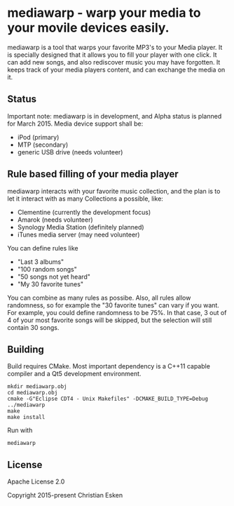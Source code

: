 # mediawarp - warp your media to your movile devices easily.

mediawarp is a tool that warps your favorite MP3's to your Media player.
It is specially designed that it allows you to fill your player with one click.
It can add new songs, and also rediscover music you may have forgotten. It
keeps track of your media players content, and can exchange the media on it.

## Status
Important note: mediawarp is in development, and Alpha status is planned
for March 2015. Media device support shall be:
 - iPod (primary)
 - MTP (secondary)
 - generic USB drive (needs volunteer)

## Rule based filling of your media player
mediawarp interacts with your favorite music collection, and the plan
is to let it interact with as many Collections a possible, like:
 - Clementine (currently the development focus)
 - Amarok (needs volunteer)
 - Synology Media Station (definitely planned)
 - iTunes media server (may need volunteer)

You can define rules like
- "Last 3 albums"
- "100 random songs"
- "50 songs not yet heard"
- "My 30 favorite tunes"

You can combine as many rules as possibe. Also, all rules allow randomness, so
for example the "30 favorite tunes" can vary if you want. For example, you could define
randomness to be 75%. In that case, 3 out of 4 of your most favorite songs will be skipped, but
the selection will still contain 30 songs.


## Building
Build requires CMake.
Most important dependency is a C++11 capable compiler and a Qt5 development environment.

```
mkdir mediawarp.obj
cd mediawarp.obj
cmake -G"Eclipse CDT4 - Unix Makefiles" -DCMAKE_BUILD_TYPE=Debug ../mediawarp
make
make install
```

Run with
```
mediawarp
```

## License
Apache License 2.0

Copyright 2015-present Christian Esken

